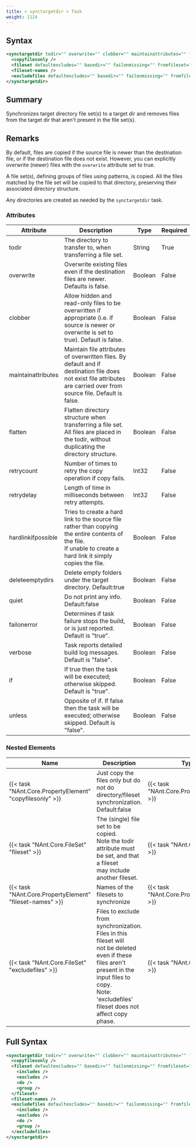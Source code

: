 ```yaml
---
title: < synctargetdir > Task
weight: 1124
---
```

## Syntax
```xml
<synctargetdir todir="" overwrite="" clobber="" maintainattributes="" flatten="" retrycount="" retrydelay="" hardlinkifpossible="" deleteemptydirs="" quiet="" failonerror="" verbose="" if="" unless="">
  <copyfilesonly />
  <fileset defaultexcludes="" basedir="" failonmissing="" fromfileset="" sort="" />
  <fileset-names />
  <excludefiles defaultexcludes="" basedir="" failonmissing="" fromfileset="" sort="" />
</synctargetdir>
```
## Summary ##
Synchronizes target directory file set(s) to a target dir and removes files from the target dir that aren&#39;t present in the file set(s).

## Remarks ##
By default, files are copied if the source file is newer than the destination file, or if the
destination file does not exist. However, you can explicitly overwrite (newer) files with the `overwrite`  attribute set to true.

A file set(s), defining groups of files using patterns, is copied.
All the files matched by the file set will be
copied to that directory, preserving their associated directory structure.

Any directories are created as needed by the  `synctargetdir`  task.




### Attributes
| Attribute | Description | Type | Required |
| --------- | ----------- | ---- | -------- |
| todir | The directory to transfer to, when transferring a file set. | String | True |
| overwrite | Overwrite existing files even if the destination files are newer. Defaults is false. | Boolean | False |
| clobber | Allow hidden and read-only files to be overwritten if appropriate (i.e. if source is newer or overwrite is set to true). Default is false. | Boolean | False |
| maintainattributes | Maintain file attributes of overwritten files. By default and if destination file does not exist file attributes are carried over from source file. Default is false. | Boolean | False |
| flatten | Flatten directory structure when transferring a file set. All files are placed in the todir, without duplicating the directory structure. | Boolean | False |
| retrycount | Number of times to retry the copy operation if copy fails. | Int32 | False |
| retrydelay | Length of time in milliseconds between retry attempts. | Int32 | False |
| hardlinkifpossible | Tries to create a hard link to the source file rather than copying the entire contents of the file.<br>If unable to create a hard link it simply copies the file. | Boolean | False |
| deleteemptydirs | Delete empty folders under the target directory. Default:true | Boolean | False |
| quiet | Do not print any info. Default:false | Boolean | False |
| failonerror | Determines if task failure stops the build, or is just reported. Default is &quot;true&quot;. | Boolean | False |
| verbose | Task reports detailed build log messages.  Default is &quot;false&quot;. | Boolean | False |
| if | If true then the task will be executed; otherwise skipped. Default is &quot;true&quot;. | Boolean | False |
| unless | Opposite of if.  If false then the task will be executed; otherwise skipped. Default is &quot;false&quot;. | Boolean | False |

### Nested Elements
| Name | Description | Type | Required |
| ---- | ----------- | ---- | -------- |
| {{< task "NAnt.Core.PropertyElement" "copyfilesonly" >}}| Just copy the files only but do not do directory/fileset synchronization. Default:false | {{< task "NAnt.Core.PropertyElement" >}} | False |
| {{< task "NAnt.Core.FileSet" "fileset" >}}| The (single) file set to be copied.<br>Note the todir attribute must be set, and that a fileset<br>may include another fileset. | {{< task "NAnt.Core.FileSet" >}} | False |
| {{< task "NAnt.Core.PropertyElement" "fileset-names" >}}| Names of the filesets to synchronize | {{< task "NAnt.Core.PropertyElement" >}} | False |
| {{< task "NAnt.Core.FileSet" "excludefiles" >}}| Files to exclude from synchronization. Files in this fileset will<br>not be deleted even if these files aren&#39;t present in the input files to copy.<br>Note: &#39;excludefiles&#39; fileset does not affect copy phase. | {{< task "NAnt.Core.FileSet" >}} | False |

## Full Syntax
```xml
<synctargetdir todir="" overwrite="" clobber="" maintainattributes="" flatten="" retrycount="" retrydelay="" hardlinkifpossible="" deleteemptydirs="" quiet="" failonerror="" verbose="" if="" unless="">
  <copyfilesonly />
  <fileset defaultexcludes="" basedir="" failonmissing="" fromfileset="" sort="" if="" unless="">
    <includes />
    <excludes />
    <do />
    <group />
  </fileset>
  <fileset-names />
  <excludefiles defaultexcludes="" basedir="" failonmissing="" fromfileset="" sort="" if="" unless="">
    <includes />
    <excludes />
    <do />
    <group />
  </excludefiles>
</synctargetdir>
```
